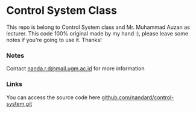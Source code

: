 # Control System Class
This repo is belong to Control System class and Mr. Muhammad Auzan as lecturer. This code 100% original made by my hand :), please leave some notes if you're going to use it. Thanks!

### Notes
Contact nanda.r.d@mail.ugm.ac.id for more information
### Links
You can access the source code here
[github.com/nandard/control-system.git](https://github.com/nandard/control-system.git)
